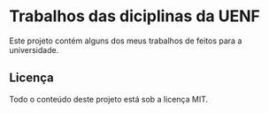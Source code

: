 Trabalhos das diciplinas da UENF
================================

Este projeto contém alguns dos meus trabalhos de feitos para a universidade.


Licença
-------

Todo o conteúdo deste projeto está sob a licença MIT.
